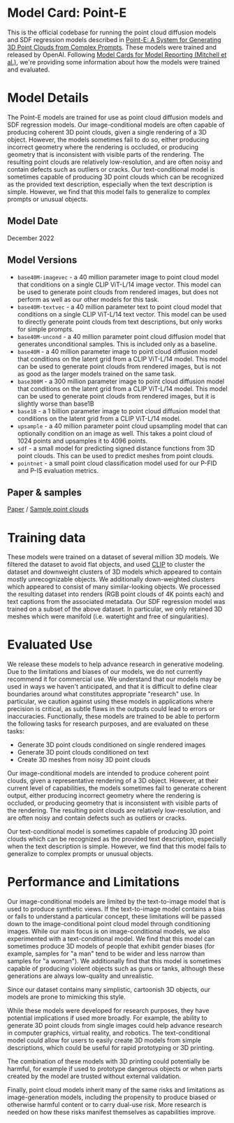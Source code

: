 # Model Card: Point-E

This is the official codebase for running the point cloud diffusion models and SDF regression models described in [Point-E: A System for Generating 3D Point Clouds from Complex Prompts](https://arxiv.org/abs/2212.08751). These models were trained and released by OpenAI.
Following [Model Cards for Model Reporting (Mitchell et al.)](https://arxiv.org/abs/1810.03993), we're providing some information about how the models were trained and evaluated. 

# Model Details

The Point-E models are trained for use as point cloud diffusion models and SDF regression models.
Our image-conditional models are often capable of producing coherent 3D point clouds, given a single rendering of a 3D object. However, the models sometimes fail to do so, either producing incorrect geometry where the rendering is occluded, or producing geometry that is inconsistent with visible parts of the rendering. The resulting point clouds are relatively low-resolution, and are often noisy and contain defects such as outliers or cracks.
Our text-conditional model is sometimes capable of producing 3D point clouds which can be recognized as the provided text description, especially when the text description is simple. However, we find that this model fails to generalize to complex prompts or unusual objects.

## Model Date

December 2022

## Model Versions

 * `base40M-imagevec` - a 40 million parameter image to point cloud model that conditions on a single CLIP ViT-L/14 image vector. This model can be used to generate point clouds from rendered images, but does not perform as well as our other models for this task.
 * `base40M-textvec` - a 40 million parameter text to point cloud model that conditions on a single CLIP ViT-L/14 text vector. This model can be used to directly generate point clouds from text descriptions, but only works for simple prompts.
 * `base40M-uncond` - a 40 million parameter point cloud diffusion model that generates unconditional samples. This is included only as a baseline.
 * `base40M` - a 40 million parameter image to point cloud diffusion model that conditions on the latent grid from a CLIP ViT-L/14 model. This model can be used to generate point clouds from rendered images, but is not as good as the larger models trained on the same task.
 * `base300M` - a 300 million parameter image to point cloud diffusion model that conditions on the latent grid from a CLIP ViT-L/14 model. This model can be used to generate point clouds from rendered images, but it is slightly worse than base1B
 * `base1B` - a 1 billion parameter image to point cloud diffusion model that conditions on the latent grid from a CLIP ViT-L/14 model.
 * `upsample` - a 40 million parameter point cloud upsampling model that can optionally condition on an image as well. This takes a point cloud of 1024 points and upsamples it to 4096 points.
 * `sdf` - a small model for predicting signed distance functions from 3D point clouds. This can be used to predict meshes from point clouds.
 * `pointnet` - a small point cloud classification model used for our P-FID and P-IS evaluation metrics.

## Paper & samples

[Paper](https://arxiv.org/abs/2212.08751) / [Sample point clouds](point_e/examples/paper_banner.gif)

# Training data

These models were trained on a dataset of several million 3D models. We filtered the dataset to avoid flat objects, and used [CLIP](https://github.com/openai/CLIP/blob/main/model-card.md) to cluster the dataset and downweight clusters of 3D models which appeared to contain mostly unrecognizable objects. We additionally down-weighted clusters which appeared to consist of many similar-looking objects. We processed the resulting dataset into renders (RGB point clouds of 4K points each) and text captions from the associated metadata.
Our SDF regression model was trained on a subset of the above dataset. In particular, we only retained 3D meshes which were manifold (i.e. watertight and free of singularities).

# Evaluated Use

We release these models to help advance research in generative modeling. Due to the limitations and biases of our models, we do not currently recommend it for commercial use. We understand that our models may be used in ways we haven't anticipated, and that it is difficult to define clear boundaries around what constitutes appropriate "research" use. In particular, we caution against using these models in applications where precision is critical, as subtle flaws in the outputs could lead to errors or inaccuracies.
Functionally, these models are trained to be able to perform the following tasks for research purposes, and are evaluated on these tasks:

 * Generate 3D point clouds conditioned on single rendered images
 * Generate 3D point clouds conditioned on text
 * Create 3D meshes from noisy 3D point clouds

Our image-conditional models are intended to produce coherent point clouds, given a representative rendering of a 3D object. However, at their current level of capabilities, the models sometimes fail to generate coherent output, either producing incorrect geometry where the rendering is occluded, or producing geometry that is inconsistent with visible parts of the rendering. The resulting point clouds are relatively low-resolution, and are often noisy and contain defects such as outliers or cracks. 

Our text-conditional model is sometimes capable of producing 3D point clouds which can be recognized as the provided text description, especially when the text description is simple. However, we find that this model fails to generalize to complex prompts or unusual objects.

# Performance and Limitations

Our image-conditional models are limited by the text-to-image model that is used to produce synthetic views. If the text-to-image model contains a bias or fails to understand a particular concept, these limitations will be passed down to the image-conditional point cloud model through conditioning images.
While our main focus is on image-conditional models, we also experimented with a text-conditional model. We find that this model can sometimes produce 3D models of people that exhibit gender biases (for example, samples for "a man" tend to be wider and less narrow than samples for "a woman"). We additionally find that this model is sometimes capable of producing violent objects such as guns or tanks, although these generations are always low-quality and unrealistic.

Since our dataset contains many simplistic, cartoonish 3D objects, our models are prone to mimicking this style.

While these models were developed for research purposes, they have potential implications if used more broadly. For example, the ability to generate 3D point clouds from single images could help advance research in computer graphics, virtual reality, and robotics. The text-conditional model could allow for users to easily create 3D models from simple descriptions, which could be useful for rapid prototyping or 3D printing.
 
The combination of these models with 3D printing could potentially be harmful, for example if used to prototype dangerous objects or when parts created by the model are trusted without external validation.

Finally, point cloud models inherit many of the same risks and limitations as image-generation models, including the propensity to produce biased or otherwise harmful content or to carry dual-use risk. More research is needed on how these risks manifest themselves as capabilities improve.

